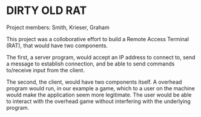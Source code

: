 # **DIRTY OLD RAT**

Project members: Smith, Krieser, Graham

This project was a colloborative effort to build a Remote Access Terminal (RAT), that would have two components.  

The first, a server program, would accept an IP address to connect to, send a message to establish connection, and be able to send commands to/receive input from the client.

The second, the client, would have two components itself.  A overhead program would run, in our example a game, which to a user on the machine would make the application seem more legitimate.  The user would be able to interact with the overhead game without interfering with the underlying program.
